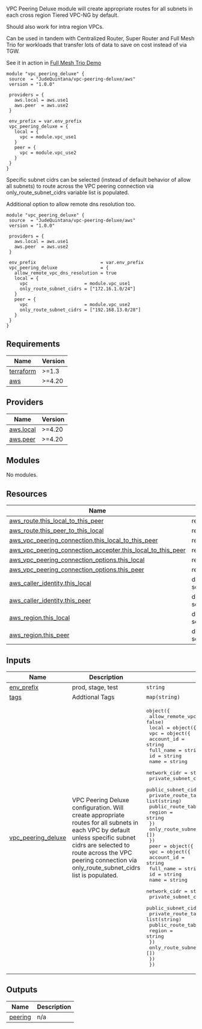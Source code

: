 VPC Peering Deluxe module will create appropriate routes for all subnets in each cross region Tiered VPC-NG by default.

Should also work for intra region VPCs.

Can be used in tandem with Centralized Router, Super Router and Full Mesh Trio for workloads that transfer lots of data to save on cost instead of via TGW.

See it in action in [Full Mesh Trio Demo](https://github.com/JudeQuintana/terraform-main/tree/main/full_mesh_trio_demo)

```
module "vpc_peering_deluxe" {
 source  = "JudeQuintana/vpc-peering-deluxe/aws"
 version = "1.0.0"

 providers = {
   aws.local = aws.use1
   aws.peer  = aws.use2
 }

 env_prefix = var.env_prefix
 vpc_peering_deluxe = {
   local = {
     vpc = module.vpc_use1
   }
   peer = {
     vpc = module.vpc_use2
   }
 }
}
```

Specific subnet cidrs can be selected (instead of default behavior of allow all subnets) to route across the VPC peering connection via only\_route\_subnet\_cidrs variable list is populated.

Additional option to allow remote dns resolution too.
```
module "vpc_peering_deluxe" {
 source  = "JudeQuintana/vpc-peering-deluxe/aws"
 version = "1.0.0"

 providers = {
   aws.local = aws.use1
   aws.peer  = aws.use2
 }

 env_prefix                        = var.env_prefix
 vpc_peering_deluxe                = {
   allow_remote_vpc_dns_resolution = true
   local = {
     vpc                     = module.vpc_use1
     only_route_subnet_cidrs = ["172.16.1.0/24"]
   }
   peer = {
     vpc                     = module.vpc_use2
     only_route_subnet_cidrs = ["192.168.13.0/28"]
   }
 }
}
```

## Requirements

| Name | Version |
|------|---------|
| <a name="requirement_terraform"></a> [terraform](#requirement\_terraform) | >=1.3 |
| <a name="requirement_aws"></a> [aws](#requirement\_aws) | >=4.20 |

## Providers

| Name | Version |
|------|---------|
| <a name="provider_aws.local"></a> [aws.local](#provider\_aws.local) | >=4.20 |
| <a name="provider_aws.peer"></a> [aws.peer](#provider\_aws.peer) | >=4.20 |

## Modules

No modules.

## Resources

| Name | Type |
|------|------|
| [aws_route.this_local_to_this_peer](https://registry.terraform.io/providers/hashicorp/aws/latest/docs/resources/route) | resource |
| [aws_route.this_peer_to_this_local](https://registry.terraform.io/providers/hashicorp/aws/latest/docs/resources/route) | resource |
| [aws_vpc_peering_connection.this_local_to_this_peer](https://registry.terraform.io/providers/hashicorp/aws/latest/docs/resources/vpc_peering_connection) | resource |
| [aws_vpc_peering_connection_accepter.this_local_to_this_peer](https://registry.terraform.io/providers/hashicorp/aws/latest/docs/resources/vpc_peering_connection_accepter) | resource |
| [aws_vpc_peering_connection_options.this_local](https://registry.terraform.io/providers/hashicorp/aws/latest/docs/resources/vpc_peering_connection_options) | resource |
| [aws_vpc_peering_connection_options.this_peer](https://registry.terraform.io/providers/hashicorp/aws/latest/docs/resources/vpc_peering_connection_options) | resource |
| [aws_caller_identity.this_local](https://registry.terraform.io/providers/hashicorp/aws/latest/docs/data-sources/caller_identity) | data source |
| [aws_caller_identity.this_peer](https://registry.terraform.io/providers/hashicorp/aws/latest/docs/data-sources/caller_identity) | data source |
| [aws_region.this_local](https://registry.terraform.io/providers/hashicorp/aws/latest/docs/data-sources/region) | data source |
| [aws_region.this_peer](https://registry.terraform.io/providers/hashicorp/aws/latest/docs/data-sources/region) | data source |

## Inputs

| Name | Description | Type | Default | Required |
|------|-------------|------|---------|:--------:|
| <a name="input_env_prefix"></a> [env\_prefix](#input\_env\_prefix) | prod, stage, test | `string` | n/a | yes |
| <a name="input_tags"></a> [tags](#input\_tags) | Addtional Tags | `map(string)` | `{}` | no |
| <a name="input_vpc_peering_deluxe"></a> [vpc\_peering\_deluxe](#input\_vpc\_peering\_deluxe) | VPC Peering Deluxe configuration. Will create appropriate routes for all subnets in each VPC by default unless specific subnet cidrs are selected to route across the VPC peering connection via only\_route\_subnet\_cidrs list is populated. | <pre>object({<br>    allow_remote_vpc_dns_resolution = optional(bool, false)<br>    local = object({<br>      vpc = object({<br>        account_id              = string<br>        full_name               = string<br>        id                      = string<br>        name                    = string<br>        network_cidr            = string<br>        private_subnet_cidrs    = list(string)<br>        public_subnet_cidrs     = list(string)<br>        private_route_table_ids = list(string)<br>        public_route_table_ids  = list(string)<br>        region                  = string<br>      })<br>      only_route_subnet_cidrs = optional(list(string), [])<br>    })<br>    peer = object({<br>      vpc = object({<br>        account_id              = string<br>        full_name               = string<br>        id                      = string<br>        name                    = string<br>        network_cidr            = string<br>        private_subnet_cidrs    = list(string)<br>        public_subnet_cidrs     = list(string)<br>        private_route_table_ids = list(string)<br>        public_route_table_ids  = list(string)<br>        region                  = string<br>      })<br>      only_route_subnet_cidrs = optional(list(string), [])<br>    })<br>  })</pre> | n/a | yes |

## Outputs

| Name | Description |
|------|-------------|
| <a name="output_peering"></a> [peering](#output\_peering) | n/a |
